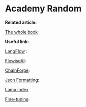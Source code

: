 # Academy Random

**Related article:**

[The whole book](https://eur01.safelinks.protection.outlook.com/?url=https%3A%2F%2Fbook.premai.io%2Fstate-of-open-source-ai%2F&data=05%7C01%7Cpatricia.becerra%40uni.lu%7C7d925722aebb410a0b1408dbd5fd5756%7C445a9c950f9d49539db1bc4a45dd1220%7C0%7C0%7C638339056284311110%7CUnknown%7CTWFpbGZsb3d8eyJWIjoiMC4wLjAwMDAiLCJQIjoiV2luMzIiLCJBTiI6Ik1haWwiLCJXVCI6Mn0%3D%7C3000%7C%7C%7C&sdata=DBevLrB%2BGUeVgTgamm%2FozSVX8DnSZ8naLbFNIOeVc9w%3D&reserved=0)







**Useful link:**

[LangFlow](https://eur01.safelinks.protection.outlook.com/?url=https%3A%2F%2Fmedium.com%2Fmicrosoftazure%2Fintroducing-langflow-a-gui-for-langchain-7216bcbe41ec&data=05|01|lujun.li@uni.lu|94fc50b78e594ee9890b08dbf1af9b92|445a9c950f9d49539db1bc4a45dd1220|0|0|638369508750455139|Unknown|TWFpbGZsb3d8eyJWIjoiMC4wLjAwMDAiLCJQIjoiV2luMzIiLCJBTiI6Ik1haWwiLCJXVCI6Mn0%3D|3000|||&sdata=llQFqcx3A7eXwir%2FpQXM7Z074El5pe6C1x9Y6WmTb1M%3D&reserved=0) :

[FlowiseAI](https://eur01.safelinks.protection.outlook.com/?url=https%3A%2F%2Fflowiseai.com%2F&data=05|01|lujun.li@uni.lu|94fc50b78e594ee9890b08dbf1af9b92|445a9c950f9d49539db1bc4a45dd1220|0|0|638369508750455139|Unknown|TWFpbGZsb3d8eyJWIjoiMC4wLjAwMDAiLCJQIjoiV2luMzIiLCJBTiI6Ik1haWwiLCJXVCI6Mn0%3D|3000|||&sdata=8USTnSJzcn%2FrC00FxA9EXhaS2PpRneZ3yxXCsvFXxaE%3D&reserved=0): 

[ChainForge](https://eur01.safelinks.protection.outlook.com/?url=https%3A%2F%2Fgithub.com%2Fianarawjo%2FChainForge&data=05%7C01%7Clujun.li%40uni.lu%7C94fc50b78e594ee9890b08dbf1af9b92%7C445a9c950f9d49539db1bc4a45dd1220%7C0%7C0%7C638369508750455139%7CUnknown%7CTWFpbGZsb3d8eyJWIjoiMC4wLjAwMDAiLCJQIjoiV2luMzIiLCJBTiI6Ik1haWwiLCJXVCI6Mn0%3D%7C3000%7C%7C%7C&sdata=DcZa2IbNpunwLKMLccMnwx685wUQVKM3sgdb33llYgc%3D&reserved=0): 

[Json Formatting](https://docs.llamaindex.ai/en/latest/community/integrations/lmformatenforcer.html): 

[Lama index](https://blog.llamaindex.ai/introducing-llama-packs-e14f453b913a)

[Fine-tuning]([https://eur01.safelinks.protection.outlook.com/?url=https%3A%2F%2Fbook.premai.io%2Fstate-of-open-source-ai%2F&data=05%7C01%7Cpatricia.becerra%40uni.lu%7C7d925722aebb410a0b1408dbd5fd5756%7C445a9c950f9d49539db1bc4a45dd1220%7C0%7C0%7C638339056284311110%7CUnknown%7CTWFpbGZsb3d8eyJWIjoiMC4wLjAwMDAiLCJQIjoiV2luMzIiLCJBTiI6Ik1haWwiLCJXVCI6Mn0%3D%7C3000%7C%7C%7C&sdata=DBevLrB%2BGUeVgTgamm%2FozSVX8DnSZ8naLbFNIOeVc9w%3D&reserved=0](https://eur01.safelinks.protection.outlook.com/?url=https%3A%2F%2Fbook.premai.io%2Fstate-of-open-source-ai%2F&data=05|01|lujun.li@uni.lu|c9ba575dcc034099e40708dbd61800f1|445a9c950f9d49539db1bc4a45dd1220|0|0|638339170795105275|Unknown|TWFpbGZsb3d8eyJWIjoiMC4wLjAwMDAiLCJQIjoiV2luMzIiLCJBTiI6Ik1haWwiLCJXVCI6Mn0%3D|3000|||&sdata=hhtBx8yvZGiqRkQkM%2Fdow8V7eXHdT6IRY6tM3p%2FB1nQ%3D&reserved=0))